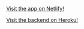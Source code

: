 [Visit the app on Netlify!](https://main--euphonious-sunshine-f38dc6.netlify.app/)

[Visit the backend on Heroku!](https://hidden-gorge-87211.herokuapp.com/)
